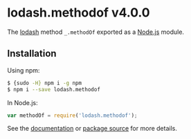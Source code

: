 # lodash.methodof v4.0.0

The [lodash](https://lodash.com/) method `_.methodOf` exported as a [Node.js](https://nodejs.org/) module.

## Installation

Using npm:
```bash
$ {sudo -H} npm i -g npm
$ npm i --save lodash.methodof
```

In Node.js:
```js
var methodOf = require('lodash.methodof');
```

See the [documentation](https://lodash.com/docs#methodOf) or [package source](https://github.com/lodash/lodash/blob/4.0.0-npm-packages/lodash.methodof) for more details.
